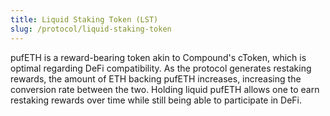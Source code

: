 ```yaml
---
title: Liquid Staking Token (LST)
slug: /protocol/liquid-staking-token
---
```


pufETH is a reward-bearing token akin to Compound's cToken, which is optimal regarding DeFi compatibility. As the protocol generates restaking rewards, the amount of ETH backing pufETH increases, increasing the conversion rate between the two. Holding liquid pufETH allows one to earn restaking rewards over time while still being able to participate in DeFi.
